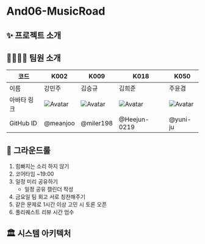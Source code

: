 # And06-MusicRoad

## ✨ 프로젝트 소개

## 👨‍👩‍👧‍👦 팀원 소개

| 코드      | K002                                          | K009                                          | K018                                          | K050                                          |
|-----------|-----------------------------------------------|-----------------------------------------------|-----------------------------------------------|-----------------------------------------------|
| 이름      | 강민주                                       | 김승규                                       | 김희준                                       | 주윤겸                                       |
| 아바타 링크 | ![Avatar](https://avatars.githubusercontent.com/u/88606886?v=4) | ![Avatar](https://avatars.githubusercontent.com/u/31722615?v=4) | ![Avatar](https://avatars.githubusercontent.com/u/69344306?v=4) | ![Avatar](https://avatars.githubusercontent.com/u/30407907?v=4) |
| GitHub ID | @meanjoo                                     | @miler198                                    | @Heejun-0219                                 | @yuni-ju                                     |

## 📜 그라운드룰

1. 힘빠지는 소리 하지 않기
2. 코어타임 ~19:00
3. 일정 미리 공유하기
    * 일정 공유 캘린더 작성
4. 금요일 팀 회고 서로 칭찬해주기
5. 같은 문제로 1시간 이상 고민 시 토론 오픈
6. 풀리퀘스트 리뷰 시간 엄수

## 🏛️ 시스템 아키텍처

